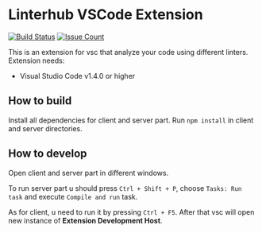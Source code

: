 Linterhub VSCode Extension
=====
[![Build Status](https://travis-ci.org/Repometric/linterhub-vscode.svg?branch=master)](https://travis-ci.org/Repometric/linterhub-vscode)
[![Issue Count](https://codeclimate.com/github/Repometric/linterhub-vscode/badges/issue_count.svg)](https://codeclimate.com/github/Repometric/linterhub-vscode)

This is an extension for vsc that analyze your code using different linters.
Extension needs:
* Visual Studio Code v1.4.0 or higher

## How to build
Install all dependencies for client and server part. Run `npm install` in client and server directories.

## How to develop
Open client and server part in different windows.

To run server part u should press `Ctrl + Shift + P`, choose `Tasks: Run task` and execute `Compile and run` task.

As for client, u need to run it by pressing `Ctrl + F5`. After that vsc will open new instance of **Extension Development Host**.
